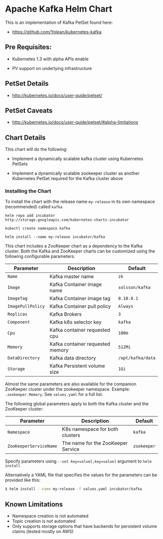 # Apache Kafka Helm Chart

This is an implementation of Kafka PetSet found here:

 * https://github.com/Yolean/kubernetes-kafka

## Pre Requisites:

* Kubernetes 1.3 with alpha APIs enable

* PV support on underlying infrastructure

## PetSet Details

* http://kubernetes.io/docs/user-guide/petset/

## PetSet Caveats

* http://kubernetes.io/docs/user-guide/petset/#alpha-limitations

## Chart Details

This chart will do the following:

* Implement a dynamically scalable kafka cluster using Kubernetes
  PetSets

* Implement a dynamically scalable zookeeper cluster as another Kubernetes PetSet required for the Kafka cluster above

### Installing the Chart

To install the chart with the release name `my-release` in its own
namespace (recommended) called `kafka`

```
helm repo add incubator
http://storage.googleapis.com/kubernetes-charts-incubator

kubectl create namespace kafka

helm install --name my-release incubator/kafka
```

This chart includes a ZooKeeper chart as a dependency to the Kafka
cluster. Both the Kafka and ZooKeeper charts can be customized using the
following configurable parameters:

| Parameter               | Description                        | Default                                                    |
| ----------------------- | ---------------------------------- | ---------------------------------------------------------- |
| `Name`                  | Kafka master name                  | `zk`                                                       |
| `Image`                 | Kafka Container image name         | `solsson/kafka`                                            |
| `ImageTag`              | Kafka Container image tag          | `0.10.0.1`                                                 |
| `ImagePullPolicy`       | Kafka Container pull policy        | `Always`                                                   |
| `Replicas`              | Kafka Brokers                      | `3`                                                        |
| `Component`             | Kafka k8s selector key             | `kafka`                                                    |
| `Cpu`                   | Kafka container requested cpu      | `100m`                                                     |
| `Memory`                | Kafka container requested memory   | `512Mi`                                                    |
| `DataDirectory`         | Kafka data directory               | `/opt/kafka/data`                                          |
| `Storage`               | Kafka Persistent volume size       | `1Gi`                                                      |

Almost the same parameters are also available for the companion ZooKeeper cluster under the zookeeper namespace. Example: `.zookeeper.Memory`. See `values.yaml` for a full list.

The following global parameters apply to both the Kafka cluster and the ZooKeeper cluster:


| Parameter               | Description                        | Default                                                    |
| ----------------------- | ---------------------------------- | ---------------------------------------------------------- |
| `Namespace`             | K8s namespace for both clusters    | `kafka`                                                    |
| `ZooKeeperServiceName`  | The name for the ZooKeeper Service | `zookeeper`                                                |

Specify parameters using `--set key=value[,key=value]` argument to `helm install`

Alternatively a YAML file that specifies the values for the parameters can be provided like this:

```bash
$ helm install --name my-release -f values.yaml incubator/kafka
```

## Known Limitations

* Namespace creation is not automated
* Topic creation is not automated
* Only supports storage options that have backends for persistent volume claims (tested mostly on AWS)
